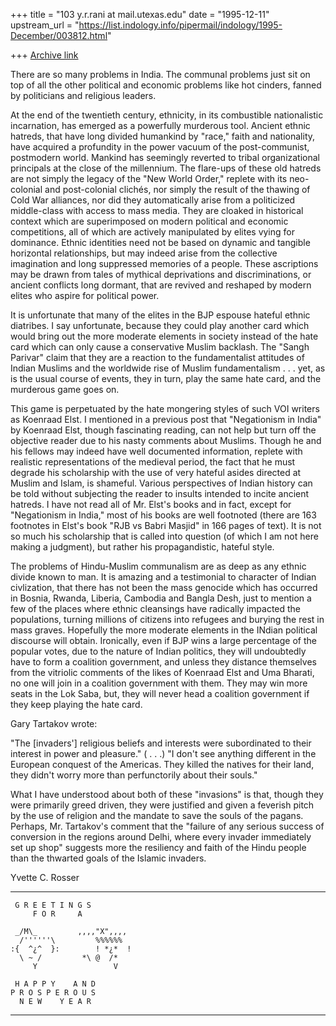 +++
title = "103 y.r.rani at mail.utexas.edu"
date = "1995-12-11"
upstream_url = "https://list.indology.info/pipermail/indology/1995-December/003812.html"

+++
[Archive link](https://list.indology.info/pipermail/indology/1995-December/003812.html)

There are so many problems in India.  The communal problems just sit on top
of all the other political and economic problems like hot cinders, fanned
by politicians and religious leaders.

At the end of the twentieth century, ethnicity, in its combustible
nationalistic incarnation, has emerged as a powerfully murderous tool.
Ancient ethnic hatreds, that have long divided humankind by "race," faith
and nationality, have acquired a profundity in the power vacuum of the
post-communist, postmodern world.  Mankind has seemingly reverted to tribal
organizational principals at the close of the millennium.  The flare-ups of
these old hatreds are not simply the legacy of the "New World Order,"
replete with its neo-colonial and post-colonial clichés, nor simply the
result of the thawing of Cold War alliances, nor did they automatically
arise from a politicized middle-class with access to mass media.  They are
cloaked in historical context which are superimposed on modern political
and economic competitions, all of which are actively manipulated by elites
vying for dominance.  Ethnic identities need not be based on dynamic and
tangible horizontal relationships, but may indeed arise from the collective
imagination and long suppressed memories of a people.  These ascriptions
may be drawn from tales of mythical deprivations and discriminations, or
ancient conflicts long dormant, that are revived and reshaped by modern
elites who aspire for political power.

It is unfortunate that many of the elites in the BJP espouse hateful ethnic
diatribes.  I say unfortunate, because they could play another card which
would bring out the more moderate elements in society instead of the hate
card which can only cause a conservative Muslim backlash.  The "Sangh
Parivar" claim that they are a reaction to the fundamentalist attitudes of
Indian Muslims and the worldwide rise of Muslim fundamentalism . . .  yet,
as is the usual course of events, they in turn, play the same hate card,
and the murderous game goes on.

This game is perpetuated by the hate mongering styles of such VOI writers
as  Koenraad Elst.  I mentioned in a previous post that "Negationism in
India" by  Koenraad Elst, though fascinating reading, can not help but turn
off the objective reader due to his nasty comments about Muslims.  Though
he and his fellows may indeed have well documented information, replete
with realistic representations of the medieval period, the fact that he
must degrade his scholarship with the use of very hateful asides directed
at Muslim and Islam, is shameful.  Various perspectives of Indian history
can be told without subjecting the reader to insults intended to incite
ancient hatreds.  I have not read all of Mr. Elst's books and in fact,
except for "Negationism in India," most of his books are well footnoted
(there are 163 footnotes in Elst's book "RJB vs Babri Masjid" in 166 pages
of text).  It is not so much his scholarship that is called into question
(of which I am not here making a judgment),  but rather his propagandistic,
hateful style.

The problems of Hindu-Muslim communalism are as deep as any ethnic divide
known to man.  It is amazing and a testimonial to character of Indian
civlization, that there has not been the mass genocide which has occurred
in Bosnia, Rwanda, Liberia, Cambodia and Bangla Desh, just to mention a few
of the places where ethnic cleansings have radically impacted the
populations, turning millions of citizens into refugees and burying the
rest in mass graves.  Hopefully the more moderate elements in the INdian
political discourse will obtain.  Ironically, even if BJP wins a large
percentage of the popular votes, due to the nature of Indian politics, they
will undoubtedly have to form a coalition government, and unless they
distance themselves from the vitriolic comments of the likes of  Koenraad
Elst and Uma Bharati, no one will join in a coalition government with them.
They may win more seats in the Lok Saba, but, they will never head a
coalition government if they keep playing the hate card.

Gary Tartakov wrote:

"The [invaders'] religious beliefs and interests were subordinated to their
interest in power and pleasure."
( . . .)
"I don't see anything different in the European conquest of the Americas.
They killed the natives for their land, they didn't worry more than
perfunctorily about their souls."

What I have understood about both of these "invasions"  is that, though
they were primarily greed driven, they were justified and given a feverish
pitch by the use of religion and the mandate to save the souls of the
pagans.  Perhaps, Mr. Tartakov's comment that the "failure of any serious
success of conversion in the regions around Delhi, where every invader
immediately set up shop" suggests more the resiliency and faith of the
Hindu people than the thwarted goals of the Islamic invaders.


Yvette C. Rosser

*****************
~~~~~~~~~~~~~~~~~
 G R E E T I N G S
     F O R     A

 _/M\_         ,,,,"X",,,,
  /''''''\         %%%%%%
:{  ^¿^  }:        ! *¿*  !
  \ ~ /         *\ @  /*
     Y                 V

 H A P P Y    A N D
P R O S P E R O U S
  N E W    Y E A R
~~~~~~~~~~~~~~~~~
*****************







